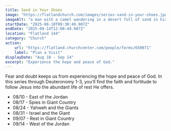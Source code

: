 ```yaml
---
title: Sand in Your Shoes
image: "https://flatlandchurch.com/images/series-sand-in-your-shoes.jpg"
imageAlt: "a man with a camel wandering in a desert full of sand in his shoes"
startDate: "2025-08-10T09:30:49.987Z"
endDate: "2025-09-14T12:00:49.987Z"
location: "Flatland 144"
category: "Church"
action:
    url: "https://flatland.churchcenter.com/people/forms/650071"
    label: "Plan a Visit"
displayDate: "Aug 10 - Sep 14"
excerpt: "Experience the hope and peace of God."
---
```

Fear and doubt keeps us from experiencing the hope and peace of God. In this series through Deuteronomy 1-3, you’ll find the faith and fortitude to follow Jesus into the abundant life of rest He offers.

<ul>
<li>08/10 - East of the Jordan</li>
<li>08/17 - Spies in Giant Country</li>
<li>08/24 - Yahweh and the Giants</li>
<li>08/31 - Israel and the Giant</li>
<li>09/07 - Rest in Giant Country</li>
<li>09/14 - West of the Jordan</li>
</ul>
